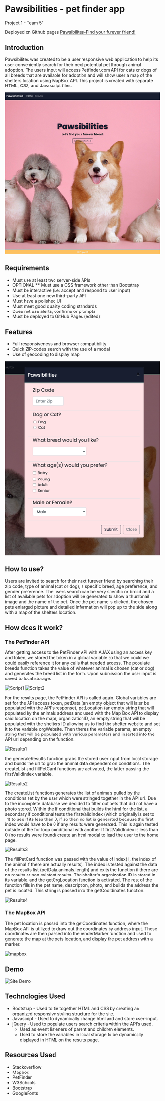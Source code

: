# Pawsibilities - pet finder app
Project 1 - Team 5'

Deployed on Github pages [Pawsibilites-Find your furever friend!](https://cptspooky.github.io/Pawsibility/)

## Introduction
Pawsibilites was created to be a user responsive web application to help its user conveniently search for their next potential pet through animal adoption. The users input will access Petfinder.com API for cats or dogs of all breeds that are available for adoption and will show user a map of the shelters location using MapBox API. This project is created with separate HTML, CSS, and Javascript files.

![Home Page](home_pg.jpg)

## Requirements 
* Must use at least two server-side APIs
* OPTIONAL ** Must use a CSS framework other than Bootstrap
* Must be interactive (i.e: accept and respond to user input)
* Use at least one new third-party API
* Must have a polished UI
* Must meet good quality coding standards
* Does not use alerts, confirms or prompts
* Must be deployed to GitHub Pages (edited) 

## Features
* Full responsiveness and browser compatibility 
* Quick ZIP-codes search with the use of a modal
* Use of geocoding to display map 

![Search Modal](search_modal.jpg) 

## How to use?
Users are invited to search for their next furever friend by searching their zip code, type of animal (cat or dog), a specific breed, age preference, and gender preference. The users search can be very specific or broad and a list of available pets for adoption will be generated to show a thumbnail image and the name of the pet. Once the pet name is clicked, the chosen pets enlarged picture and detailed information will pop up to the side along with a map of the shelters location. 

## How does it work?

### The PetFinder API
After getting access to the PetFinder API with AJAX using an access key and token, we stored the token in a global variable so that we could we could easily reference it for any calls that needed access. The populate breeds function takes the value of whatever animal is chosen (cat or dog) and generates the breed list in the form. Upon submission the user input is saved to local storage.

![Script1](https://user-images.githubusercontent.com/66426144/89740573-ef4c8200-da57-11ea-826d-5966f8be01c3.png) 
![Script2](https://user-images.githubusercontent.com/66426144/89740577-f2e00900-da57-11ea-89bc-9babd2044dee.png)

For the results page, the PetFinder API is called again. Global variables are set for the API access token, petData (an empty object that will later be populated with the API's response), petLocation (an empty string that will populated by the animals address and used with the Map Box API to display said location on the map), organizationID, an empty string that will be populated with the shelters ID allowing us to find the shelter website and set it to the variable orgWebsite. Then theres the variable params, an empty string that will be populated with various parameters and inserted into the API url depending on the function. 

![Results1](https://user-images.githubusercontent.com/66426144/89742391-79501700-da67-11ea-9d0e-7e12aa1d0465.png)

the generateResults function grabs the stored user input from local storage and builds the url to grab the animal data dependent on conditions. The createList and fillPetCard functions are activated, the latter passing the firstValidIndex variable.

![Results2](https://user-images.githubusercontent.com/66426144/89742395-7c4b0780-da67-11ea-96fe-036335ee7b54.png)

The createList functions generates the list of animals pulled by the conditions set by the user which were stringed together in the API url. Due to the incomplete database we decided to filter out pets that did not have a photo stored. Within the If conditional that builds the html for the list, a secondary If conditional tests the firstValidIndex (which originally is set to -1) to see if its less than 0, if so then no list is generated because the first index would have to be 0 if any results were generated. This is again tested outside of the for loop conditional with another If firstValidIndex is less than 0 (no results were found) create an html modal to lead the user to the home page.

![Results3](https://user-images.githubusercontent.com/66426144/89742397-7ead6180-da67-11ea-8351-ef55bcaafbb4.png)

The fillPetCard function was passed with the value of index( i, the index of the animal if there are actually results). The index is tested against the data of the results list (petData.animals.length) and exits the function if there are no results or non existant results. The shelter's organization ID is stored in its variable. and the getOrgLocation function is activated. The rest of the function fills in the pet name, description, photo, and builds the address the pet is located. This string is passed into the getCoordinates function.

![Results4](https://user-images.githubusercontent.com/66426144/89742411-ad2b3c80-da67-11ea-86d4-4e32f66f4b10.png)

### The MapBox API
The pet location is passed into the getCoordinates function, where the MapBox API is utilized to draw out the coordinates by address input. These coordinates are then passed into the renderMarker function and used to generate the map at the pets location, and display the pet address with a marker.

![mapbox](https://user-images.githubusercontent.com/66426144/89743593-a0601600-da72-11ea-823d-8d1e7062fbe9.png)

## Demo

![Site Demo](Pawsibilities.gif) 

## Technologies Used
* Bootstrap - Used to tie together HTML and CSS by creating an organized responsive styling structure for the site.
* Javascript - Used to dynamically change html and and store user-input. 
* jQuery - Used to populate users search criteria within the API's used.
    * Used as event listeners of parent and children elements. 
    * Used to store the variables in local storage to be dynamically displayed in HTML on the results page. 

## Resources Used
* Stackoverflow
* Mapbox
* PetFinder
* W3Schools
* Bootstrap
* GoogleFonts






